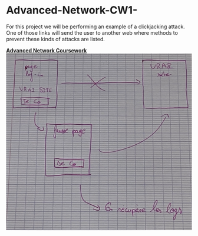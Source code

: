 # Advanced-Network-CW1-
For this project we will be performing an example of a clickjacking attack. One of those links will send the user to another web where methods to prevent these kinds of attacks are listed.

<b> <U> Advanced Network Coursework </U> </b>
![](images/shema.png)
